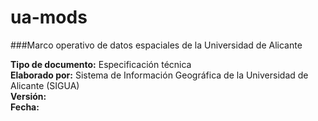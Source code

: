 # ua-mods
###Marco operativo de datos espaciales de la Universidad de Alicante

**Tipo de documento:** Especificación técnica  
**Elaborado por:** Sistema de Información Geográfica de la Universidad de Alicante (SIGUA)  
**Versión:**  
**Fecha:**